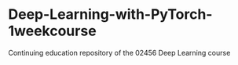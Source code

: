 # Deep-Learning-with-PyTorch-1weekcourse
Continuing education repository of the 02456 Deep Learning course

